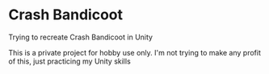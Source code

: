 # Crash Bandicoot
 Trying to recreate Crash Bandicoot in Unity
 
 This is a private project for hobby use only.
 I'm not trying to make any profit of this, just practicing my Unity skills
